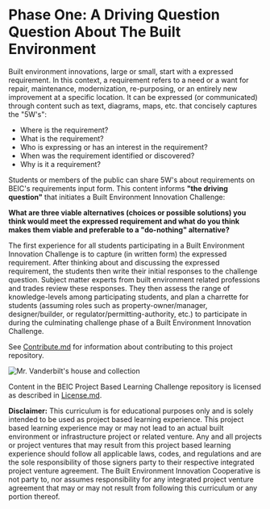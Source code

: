 # Phase One: A Driving Question Question About The Built Environment

Built environment innovations, large or small, start with a expressed requirement. In this context, a requirement refers to a need or a want for repair, maintenance, modernization, re-purposing, or an entirely new improvement at a specific location. It can be expressed (or communicated) through content such as text, diagrams, maps, etc. that concisely captures the "5W's":

* Where is the requirement?
* What is the requirement?
* Who is expressing or has an interest in the requirement?
* When was the requirement identified or discovered?
* Why is it a requirement?

Students or members of the public can share 5W's about requirements on BEIC's requirements input form. This content informs **"the driving question"** that initiates a Built Environment Innovation Challenge:

**What are three viable alternatives (choices or possible solutions) you think would meet the expressed requirement and what do you think makes them viable and preferable to a "do-nothing" alternative?**

The first experience for all students participating in a Built Environment Innovation Challenge is to capture (in written form) the expressed requirement.  After thinking about and discussing the expressed requirement, the students then write their initial responses to the challenge question.  Subject matter experts from built environment related professions and trades review these responses. They then assess the range of knowledge-levels among participating students, and plan a charrette for students (assuming roles such as property-owner/manager, designer/builder, or regulator/permitting-authority, etc.) to participate in during the culminating challenge phase of a Built Environment Innovation Challenge.

See [Contribute.md](https://github.com/BEICBIM/BEICPBLChallenge/blob/master/Contribute.md) for information about contributing to this project repository.

![Mr. Vanderbilt's house and collection](http://images.metmuseum.org/CRDImages/li/original/DP359823.jpg)

Content in the BEIC Project Based Learning Challenge repository is licensed as described in [License.md](https://github.com/BEICBIM/BEICPBLChallenge/blob/master/License.md).

**Disclaimer:** This curriculum is for educational purposes only and is solely intended to be used as project based learning experience.  This project based learning experience may or may not lead to an actual built environment or infrastructure project or related venture.  Any and all projects or project ventures that may result from this project based learning experience should follow all applicable laws, codes, and regulations and are the sole responsibility of those signers party to their respective integrated project venture agreement.  The Built Environment Innovation Cooperative is not party to, nor assumes responsibility for any integrated project venture agreement that may or may not result from following this curriculum or any portion thereof.
